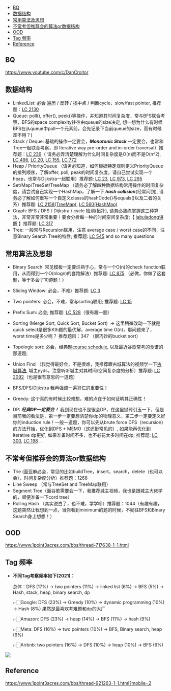 
- [BQ](#bq)
- [数据结构](#数据结构)
- [常用算法及思想](#常用算法及思想)
- [不常考但推荐会的算法or数据结构](#不常考但推荐会的算法or数据结构)
- [OOD](#ood)
- [Tag 频率](#tag-频率)
- [Reference](#reference)

## BQ
https://www.youtube.com/c/DanCroitor

## 数据结构

- LinkedList: 必会 遍历 / 反转 / 找中点 / 判断cycle，slow/fast pointer, 推荐题：[LC 2130](https://leetcode.com/problems/maximum-twin-sum-of-a-linked-list/)
- Queue: poll(), offer(), peek()等操作，并知道其时间复杂度，常与BFS联合考察，BFS的space complexity往往由queue的size决定, 想一想为什么有时候BFS在从queue中poll一个元素前，会先记录下当前queue的size，而有时候却不用？) 
- Stack / Deque: 基础的操作一定要会，***Monotonic Stack*** 一定要会，也常和Tree一起联合考察，即 Iterative way pre-order and in-order traversal）推荐题：[LC 239](https://leetcode.com/problems/sliding-window-maximum/)（ 请务必弄清楚理解为什么时间复杂度是O(n)而不是O(n^2), [LC 496](https://leetcode.com/problems/next-greater-element-i/), [LC 20](https://leetcode.com/problems/valid-parentheses/), [LC 155](https://leetcode.com/problems/min-stack/), [LC 772](https://leetcode.com/problems/basic-calculator-iii/)
- Heap / PriorityQueue （请务必知道，如何根据特定规则定义PriorityQueue的排列顺序，了解offer, poll, peak的时间复杂度，请自己尝试实现一个heap，也常与Dijkstra一起联用）推荐题: [LC 23](https://leetcode.com/problems/merge-k-sorted-lists/), [LC 973](https://leetcode.com/problems/k-closest-points-to-origin/), [LC 295](https://leetcode.com/problems/find-median-from-data-stream/)
- Set/Map/TreeSet/TreeMap （请务必了解四种数据结构常用操作的时间复杂度，请尝试自己实现一个HashMap，了解一下 ***hash collision***(经常问到), 请务必了解如何重写一个自定义classs的hashCode()与equals()以及二者的关系）推荐题: [LC 2158(TreeMap)](https://leetcode.com/problems/amount-of-new-area-painted-each-day/), [LC 560(HashMap)](https://leetcode.com/problems/subarray-sum-equals-k/)
- Graph: BFS / DFS / Dijkstra / cycle 检测(拓扑), 请务必熟练掌握这三种算法，非常非常非常重要！要会分析每一种的时间空间复杂度;【 [labuladong讲解](https://labuladong.github.io/algo/2/22/51/) 】推荐题: [LC 317](https://leetcode.com/problems/shortest-distance-from-all-buildings/)
- Tree: 一般常与Recursion联用，注意 average case / worst case的不同，注意Binary Search Tree的特性; 推荐题: [LC 545](https://leetcode.com/problems/boundary-of-binary-tree/) and so many questions



## 常用算法及思想

- Binary Search: 常见模板一定要烂熟于心，常与一个O(n)的check function联用，从而得到一个O(nlogn)的套路解法）推荐题: [LC 875](https://leetcode.com/problems/koko-eating-bananas/) （必做，你做了这套题，等于多会了10道题！）
- Sliding Window: 必会，不难）推荐题: [LC 3](https://leetcode.com/problems/longest-substring-without-repeating-characters/)
- Two pointers: 必会，不难，常与sorting联用; 推荐题: [LC 15](https://leetcode.com/problems/3sum/)
- Prefix Sum: 必会; 推荐题: [LC 528](https://leetcode.com/problems/random-pick-with-weight/)（很有趣一题）
- Sorting (Merge Sort, Quick Sort, Bucket Sort)  -> 这里稍微改动一下就是quick select是很多Kth题的最优解，average time O(n)，那问题来了，worst time是多少呢？ 推荐题目：347 （很巧妙的bucket sort）
- Topologic sort: 必会，经典题[course schedule](https://leetcode.com/problems/course-schedule/), 以及最近谷歌常考的食谱的那道题;
- Union Find （我觉得最好会，不是很难，我推荐跟古城算法的视频学一下[古城算法](https://www.youtube.com/c/%E5%8F%A4%E5%9F%8E%E7%AE%97%E6%B3%95/playlists?app=desktop), 城主yyds，注意听听城主对其时间/空间复杂度的分析）推荐题: [LC 2092](https://leetcode.com/problems/find-all-people-with-secret/)（也是很有意思的一道题）

- BFS/DFS/Dijkstra 我再强调一遍哥仨的重要性！
- Greedy: 这个真的有时候比较难想，难的点在于如何证明其正确性！
- DP: ***经典DP一定要会！*** 我到现在也不是很会DP，在这里抛砖引玉一下，但是目前我的看法是，第一步一定要想清楚你dp的物理意义，第二步一定要定义好你的induction rule！一般一道题，你可以先从brute force DFS（recursion）的方法开始，优化到DFS + MEMO（这还挺常见的）, 如果能再优化到iterative dp更好, 如果准备时间不多，也不必花太多时间在dp; 推荐题: [LC 300](https://leetcode.com/problems/longest-increasing-subsequence/), [LC 198](https://leetcode.com/problems/house-robber/) ..








## 不常考但推荐会的算法or数据结构

- Trie (面亚麻必会，常见的比如buildTree，insert，search，delete（也可以会），时间复杂度分析）推荐题：1268
- Line Sweep （常与TreeSet and TreeMap联用）
- Segment Tree（面谷歌需要会一下，我推荐城主视频，我也是跟城主大佬学的，顺便准备一下cord tree）
- Rolling Hash （其实说白了，也不难，学学呗）推荐题：1044（有趣有趣，这题突然让我想到一点，当你看到minimum的题的时候，不妨往BFS和Binary Search身上想想！）


## OOD
https://www.1point3acres.com/bbs/thread-717638-1-1.html




## Tag 频率
- **不同Tag考察频率如下(2021)：**
    
    总体：DFS (17%) -> two pointers (11%) -> linked list (6%) -> BFS (5%) -> Hash, stack, heap, binary search, dp
    
    👉🏻Google: DFS (23%) -> Greedy (10%) -> dynamic programming (10%) -> Hash (8%) 果然是最喜欢考难题和dp的大厂
    
    👉🏻Amazon: DFS (23%) -> heap (14%) -> BFS (11%) -> hash (9%)
    
    👉🏻Meta: DFS (16%) -> two pointers (10%) -> BFS, Binary search, heap (6%)
    
    👉🏻Airbnb: two pointers (16%) -> DFS (10%) -> heap (10%) -> BFS (6%)

<img src="../LeetCode/images/Importance%20of%20tags.png">


## Reference 
https://www.1point3acres.com/bbs/thread-921263-1-1.html?mobile=2